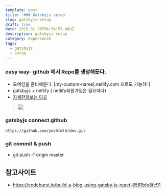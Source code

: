 ```yaml
---
template: post
title: '### Gatsbyjs setup'
slug: gatsbyjs-setup
draft: true
date: 2019-01-30T06:54:57.049Z
description: gatsbyjs-setup
category: Experience
tags:
  - gatsbyjs
  - setup
---
```


### easy way- github 에서 Repo를 생성해둔다.
- 도메인을 준비해둔다. [my-custom-name].netlify.com 으로도 가능하다
- gatsbyjs + netlify ( netlify회원가입은 필요하다)
- [자세한정보는 이곳](https://templates.netlify.com/template/gatsby-starter-dafault/) 

> [![](https://d33wubrfki0l68.cloudfront.net/65a18ef24e011fbc0b5ddb411d611c0e1d1111a6/17e0b/images/deploy-button.svg)](https://app.netlify.com/start/deploy?repository=https://github.com/gatsbyjs/gatsby-starter-default) 

### gatsbyjs connect github

```
https://github.com/yeshtml5/dev.git
```

### git commit & push
* git push -f origin master

## 참고사이트
- <https://codeburst.io/build-a-blog-using-gatsby-js-react-8561bfe8fc91>
